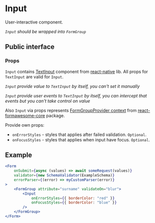 # Input

User-interactive component.

*`Input` should be wrapped into `FormGroup`*

## Public interface

### Props

`Input` contains [TextInput](https://facebook.github.io/react-native/docs/textinput) component from [react-native](https://github.com/facebook/react-native) lib. All props for `TextInput` are valid for `Input`.

*`Input` provide value to `TextInput` by itself, you can't set it manually*

*`Input` provide user events to `TextInput` by itself, you can intercept that events but you can't take control on value*

Also `Input` via props represents [FormGroupProvider context](https://github.com/MAKARD/react-formawesome-core/blob/master/docs/FormGroupProvider.md#context) from [react-formawesome-core](https://github.com/MAKARD/react-formawesome-core) package.

Provide own props:
 - `onErrorStyles` - styles that applies after failed validation. `Optional`.
 - `onFocusStyles` - styles that applies when input have focus. `Optional`.

## Example

```jsx
<Form 
    onSubmit={async (values) => await someRequest(values)}
    validator={new SchemaValidator(ExampleSchema)}
    errorParser={(error) => myCustomParser(error)}
>
    <FormGroup attribute="surname" validateOn="blur">
        <Input 
            onErrorStyles={{ borderColor: "red" }}
            onFocusStyles={{ borderColor: "blue" }}
        />
    </FormGroup>
</Form>
```
